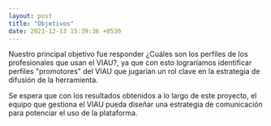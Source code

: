 ```yaml
---
layout: post
title: "Objetivos"
date: 2021-12-13 15:39:36 +0530
---
```

Nuestro principal objetivo fue responder ¿Cuáles son los perfiles de los profesionales que usan el VIAU?, ya que con esto lograríamos identificar perfiles "promotores" del VIAU que jugarían un rol clave en la estrategia de difusión de la herramienta.

Se espera que con los resultados obtenidos a lo largo de este proyecto, el equipo que gestiona el VIAU pueda diseñar una estrategia de comunicación para potenciar el uso de la plataforma.

